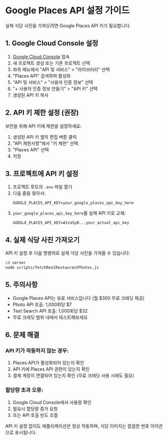 # Google Places API 설정 가이드

실제 식당 사진을 가져오려면 Google Places API 키가 필요합니다.

## 1. Google Cloud Console 설정

1. [Google Cloud Console](https://console.cloud.google.com/) 접속
2. 새 프로젝트 생성 또는 기존 프로젝트 선택
3. 좌측 메뉴에서 "API 및 서비스" > "라이브러리" 선택
4. "Places API" 검색하여 활성화
5. "API 및 서비스" > "사용자 인증 정보" 선택
6. "+ 사용자 인증 정보 만들기" > "API 키" 선택
7. 생성된 API 키 복사

## 2. API 키 제한 설정 (권장)

보안을 위해 API 키에 제한을 설정하세요:
1. 생성된 API 키 옆의 편집 버튼 클릭
2. "API 제한사항"에서 "키 제한" 선택
3. "Places API" 선택
4. 저장

## 3. 프로젝트에 API 키 설정

1. 프로젝트 루트의 `.env` 파일 열기
2. 다음 줄을 찾아서:
   ```
   GOOGLE_PLACES_API_KEY=your_google_places_api_key_here
   ```
3. `your_google_places_api_key_here`를 실제 API 키로 교체:
   ```
   GOOGLE_PLACES_API_KEY=AIzaSyB...your_actual_api_key
   ```

## 4. 실제 식당 사진 가져오기

API 키 설정 후 다음 명령어로 실제 식당 사진을 가져올 수 있습니다:

```bash
cd server
node scripts/fetchRealRestaurantPhotos.js
```

## 5. 주의사항

- Google Places API는 유료 서비스입니다 (월 $300 무료 크레딧 제공)
- Photo API 호출: 1,000회당 $7
- Text Search API 호출: 1,000회당 $32
- 무료 크레딧 범위 내에서 테스트해보세요

## 6. 문제 해결

### API 키가 작동하지 않는 경우:
1. Places API가 활성화되어 있는지 확인
2. API 키에 Places API 권한이 있는지 확인
3. 결제 계정이 연결되어 있는지 확인 (무료 크레딧 사용 시에도 필요)

### 할당량 초과 오류:
1. Google Cloud Console에서 사용량 확인
2. 필요시 할당량 증가 요청
3. 또는 API 호출 빈도 조절

API 키 설정 없이도 애플리케이션은 정상 작동하며, 식당 이미지는 깔끔한 번호 아이콘으로 표시됩니다.